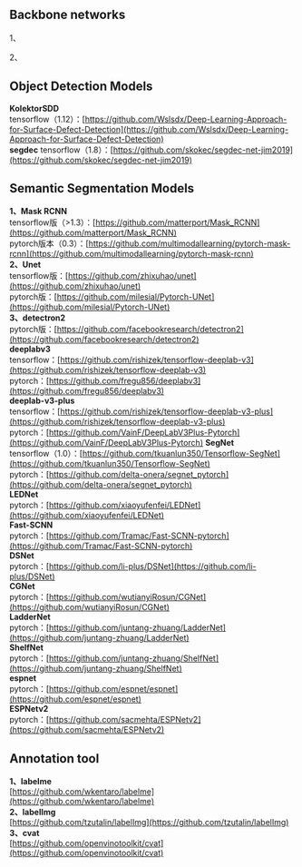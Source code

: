 ## Backbone networks
1、 

2、 

## Object Detection Models

**KolektorSDD**  
tensorflow（1.12）：[https://github.com/Wslsdx/Deep-Learning-Approach-for-Surface-Defect-Detection](https://github.com/Wslsdx/Deep-Learning-Approach-for-Surface-Defect-Detection)  
**segdec**
tensorflow（1.8）：[https://github.com/skokec/segdec-net-jim2019](https://github.com/skokec/segdec-net-jim2019)

## Semantic Segmentation Models
**1、Mask RCNN**  
tensorflow版（>1.3）：[https://github.com/matterport/Mask_RCNN](https://github.com/matterport/Mask_RCNN)  
pytorch版本（0.3）：[https://github.com/multimodallearning/pytorch-mask-rcnn](https://github.com/multimodallearning/pytorch-mask-rcnn)  
**2、Unet**  
tensorflow版：[https://github.com/zhixuhao/unet](https://github.com/zhixuhao/unet)  
pytorch版：[https://github.com/milesial/Pytorch-UNet](https://github.com/milesial/Pytorch-UNet)  
**3、detectron2**  
pytorch版：[https://github.com/facebookresearch/detectron2](https://github.com/facebookresearch/detectron2)  
**deeplabv3**  
tensorflow：[https://github.com/rishizek/tensorflow-deeplab-v3](https://github.com/rishizek/tensorflow-deeplab-v3)  
pytorch：[https://github.com/fregu856/deeplabv3](https://github.com/fregu856/deeplabv3)  
**deeplab-v3-plus**  
tensorflow：[https://github.com/rishizek/tensorflow-deeplab-v3-plus](https://github.com/rishizek/tensorflow-deeplab-v3-plus)  
pytorch：[https://github.com/VainF/DeepLabV3Plus-Pytorch](https://github.com/VainF/DeepLabV3Plus-Pytorch)
**SegNet**  
tensorflow（1.0）：[https://github.com/tkuanlun350/Tensorflow-SegNet](https://github.com/tkuanlun350/Tensorflow-SegNet)  
pytorch：[https://github.com/delta-onera/segnet_pytorch](https://github.com/delta-onera/segnet_pytorch)  
**LEDNet**  
pytorch：[https://github.com/xiaoyufenfei/LEDNet](https://github.com/xiaoyufenfei/LEDNet)  
**Fast-SCNN**  
pytorch：[https://github.com/Tramac/Fast-SCNN-pytorch](https://github.com/Tramac/Fast-SCNN-pytorch)  
**DSNet**  
pytorch：[https://github.com/li-plus/DSNet](https://github.com/li-plus/DSNet)  
**CGNet**  
pytorch：[https://github.com/wutianyiRosun/CGNet](https://github.com/wutianyiRosun/CGNet)  
**LadderNet**  
pytorch：[https://github.com/juntang-zhuang/LadderNet](https://github.com/juntang-zhuang/LadderNet)  
**ShelfNet**  
pytorch：[https://github.com/juntang-zhuang/ShelfNet](https://github.com/juntang-zhuang/ShelfNet)  
**espnet**  
pytorch：[https://github.com/espnet/espnet](https://github.com/espnet/espnet)  
**ESPNetv2**  
pytorch：[https://github.com/sacmehta/ESPNetv2](https://github.com/sacmehta/ESPNetv2)  




## Annotation tool
**1、labelme**  
[https://github.com/wkentaro/labelme](https://github.com/wkentaro/labelme)  
**2、labelImg**  
[https://github.com/tzutalin/labelImg](https://github.com/tzutalin/labelImg)  
**3、cvat**  
[https://github.com/openvinotoolkit/cvat](https://github.com/openvinotoolkit/cvat)

